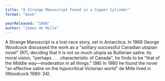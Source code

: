 ```yaml
---
title: "A Strange Manuscript Found in a Copper Cylinder"
format: "book"

yearReleased: "1888"
author: "James de Mille"
---
```

 A Strange Manuscript is a lost-race story, set in Antarctica. In 1969  George Woodcock discussed the work as a "solitary successful Canadian utopian  novel" (97), deciding that it is not so much utopia as Butlerian satire: its  moral vision, "perhaps . . . characteristic of Canada", he finds to be "that of  the Middle way—moderation in all things." (98) In 1980 he found the novel "an  effective satire on the hypocritical Victorian world" de Mille lived in  (Woodcock 1980: 24).